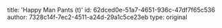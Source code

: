 title: 'Happy Man Pants (t)'
id: 62dced0e-51a7-4651-936c-47df7f65c536
author: 7328c14f-7ec2-4511-a24d-29a1c5ce23eb
type: original
